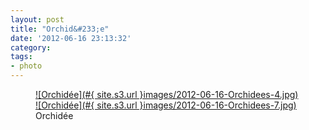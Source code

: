 ```yaml
---
layout: post
title: "Orchid&#233;e"
date: '2012-06-16 23:13:32'
category: 
tags:
- photo
---
```


<figure>
  <a href="#{ site.s3.url }images/2012-06-16-Orchidees-4.jpg" rel="lightbox[orchidee]" title="Orchid&#233;e">
  ![Orchid&#233;e](#{ site.s3.url }images/2012-06-16-Orchidees-4.jpg)
  </a>
  <a href="#{ site.s3.url }images/2012-06-16-Orchidees-7.jpg" rel="lightbox[orchidee]" title="Orchid&#233;e">
  ![Orchid&#233;e](#{ site.s3.url }images/2012-06-16-Orchidees-7.jpg)
  </a>
  <figcaption>Orchid&#233;e</figcaption>
</figure>
